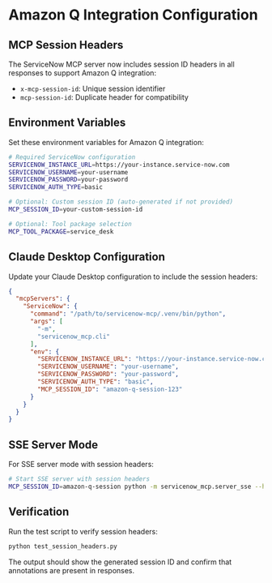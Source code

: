 # Amazon Q Integration Configuration

## MCP Session Headers

The ServiceNow MCP server now includes session ID headers in all responses to support Amazon Q integration:

- `x-mcp-session-id`: Unique session identifier
- `mcp-session-id`: Duplicate header for compatibility

## Environment Variables

Set these environment variables for Amazon Q integration:

```bash
# Required ServiceNow configuration
SERVICENOW_INSTANCE_URL=https://your-instance.service-now.com
SERVICENOW_USERNAME=your-username
SERVICENOW_PASSWORD=your-password
SERVICENOW_AUTH_TYPE=basic

# Optional: Custom session ID (auto-generated if not provided)
MCP_SESSION_ID=your-custom-session-id

# Optional: Tool package selection
MCP_TOOL_PACKAGE=service_desk
```

## Claude Desktop Configuration

Update your Claude Desktop configuration to include the session headers:

```json
{
  "mcpServers": {
    "ServiceNow": {
      "command": "/path/to/servicenow-mcp/.venv/bin/python",
      "args": [
        "-m",
        "servicenow_mcp.cli"
      ],
      "env": {
        "SERVICENOW_INSTANCE_URL": "https://your-instance.service-now.com",
        "SERVICENOW_USERNAME": "your-username",
        "SERVICENOW_PASSWORD": "your-password",
        "SERVICENOW_AUTH_TYPE": "basic",
        "MCP_SESSION_ID": "amazon-q-session-123"
      }
    }
  }
}
```

## SSE Server Mode

For SSE server mode with session headers:

```bash
# Start SSE server with session headers
MCP_SESSION_ID=amazon-q-session python -m servicenow_mcp.server_sse --host=0.0.0.0 --port=8080
```

## Verification

Run the test script to verify session headers:

```bash
python test_session_headers.py
```

The output should show the generated session ID and confirm that annotations are present in responses.